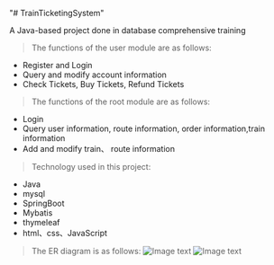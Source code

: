 "# TrainTicketingSystem" 

A Java-based project done in database comprehensive training
> The functions of the user module are as follows: 
* Register and Login
* Query and modify account information
* Check Tickets, Buy Tickets, Refund Tickets
> The functions of the root module are as follows: 
* Login 
* Query user information, route information, order information,train information
* Add and modify train、 route information
> Technology used in this project: 
* Java
* mysql
* SpringBoot
* Mybatis
* thymeleaf
* html、css、JavaScript
> The ER diagram is as follows:
![Image text](https://github.com/xjhxjhxjhxjh/TrainTicketingSystem/tree/master/src/main/resources/static/images/1.png)
![Image text](https://github.com/xjhxjhxjhxjh/TrainTicketingSystem/tree/master/src/main/resources/static/images/2.png)